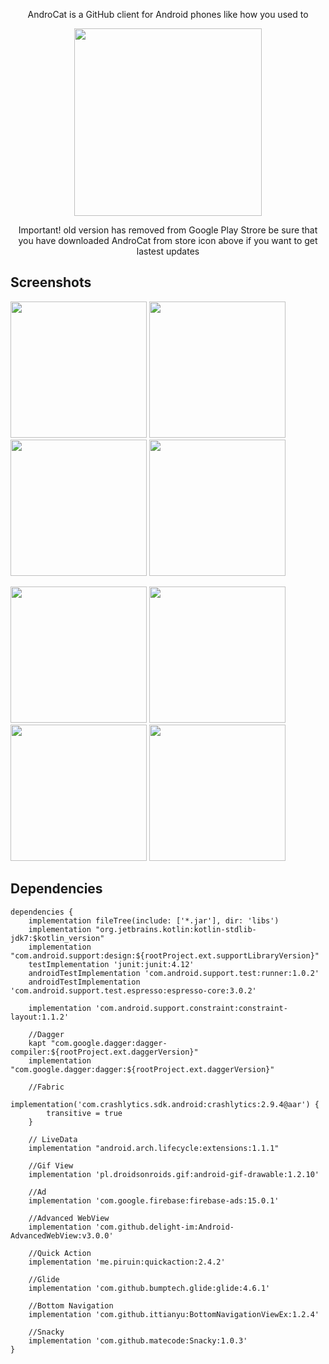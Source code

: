 <p align="center">AndroCat is a GitHub client for Android phones like how you used to</p>
<p align="center"><a href="https://play.google.com/store/apps/details?id=mustafaozhan.github.com.androcat"><img src="https://play.google.com/intl/en_us/badges/images/generic/en_badge_web_generic.png" width="300px"></a></p>
<p align="center">Important! old version has removed from Google Play Strore be sure that you have downloaded AndroCat from store icon above if you want to get lastest updates</p>



## Screenshots


<img src="https://i.postimg.cc/Fr1pcM2b/1.png?dl=1" width="218px"/> <img src="https://i.postimg.cc/Hp63rYPs/2.png?dl=1" width="218px"/> <img src="https://i.postimg.cc/TdS9ck6z/3.png?dl=1" width="218px"/> <img src="https://i.postimg.cc/KZGJckfH/4.png?dl=1" width="218px"/>

<img src="https://i.postimg.cc/4XbWTb6c/5.png?dl=1" width="218px"/> <img src="https://i.postimg.cc/rqLfbYrc/6.png?dl=1" width="218px"/> <img src="https://i.postimg.cc/6tZHMNTY/7.png?dl=1" width="218px"/> <img src="https://i.postimg.cc/92NJVf7L/8.png?dl=1" width="218px"/>

## Dependencies
```
dependencies {
    implementation fileTree(include: ['*.jar'], dir: 'libs')
    implementation "org.jetbrains.kotlin:kotlin-stdlib-jdk7:$kotlin_version"
    implementation "com.android.support:design:${rootProject.ext.supportLibraryVersion}"
    testImplementation 'junit:junit:4.12'
    androidTestImplementation 'com.android.support.test:runner:1.0.2'
    androidTestImplementation 'com.android.support.test.espresso:espresso-core:3.0.2'

    implementation 'com.android.support.constraint:constraint-layout:1.1.2'

    //Dagger
    kapt "com.google.dagger:dagger-compiler:${rootProject.ext.daggerVersion}"
    implementation "com.google.dagger:dagger:${rootProject.ext.daggerVersion}"

    //Fabric
    implementation('com.crashlytics.sdk.android:crashlytics:2.9.4@aar') {
        transitive = true
    }

    // LiveData
    implementation "android.arch.lifecycle:extensions:1.1.1"

    //Gif View
    implementation 'pl.droidsonroids.gif:android-gif-drawable:1.2.10'

    //Ad
    implementation 'com.google.firebase:firebase-ads:15.0.1'

    //Advanced WebView
    implementation 'com.github.delight-im:Android-AdvancedWebView:v3.0.0'

    //Quick Action
    implementation 'me.piruin:quickaction:2.4.2'

    //Glide
    implementation 'com.github.bumptech.glide:glide:4.6.1'

    //Bottom Navigation
    implementation 'com.github.ittianyu:BottomNavigationViewEx:1.2.4'

    //Snacky
    implementation 'com.github.matecode:Snacky:1.0.3'
}
```
